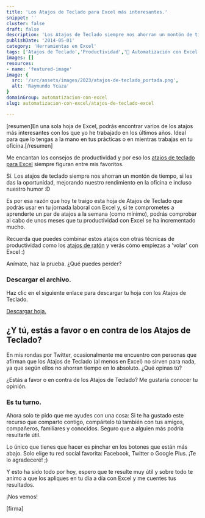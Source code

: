 ```yaml
---
title: 'Los Atajos de Teclado para Excel más interesantes.'
snippet: ''
cluster: false
draft: false 
description: 'Los Atajos de Teclado siempre nos ahorran un montón de tiempo, si les das la oportunidad, mejorando nuestro rendimiento en la oficina.'
publishDate: '2014-05-01'
category: 'Herramientas en Excel'
tags: ['Atajos de Teclado','Productividad','🤖 Automatización con Excel']
images: []
resources: 
- name: 'featured-image'
image: {
  src: '/src/assets/images/2023/atajos-de-teclado_portada.png',
  alt: 'Raymundo Ycaza'
}
domainGroup: automatizacion-con-excel
slug: automatizacion-con-excel/atajos-de-teclado-excel

---
```


\[resumen\]En una sola hoja de Excel, podrás encontrar varios de los atajos más interesantes con los que yo he trabajado en los últimos años. Ideal para que lo tengas a la mano en tus prácticas o en mientras trabajas en tu oficina.\[/resumen\]

Me encantan los consejos de productividad y por eso los [atajos de teclado para Excel](http://raymundoycaza.com/7-atajos-de-raton-que-deberias-conocer/ "7 Atajos de Ratón para Excel que deberías conocer") siempre figuran entre mis favoritos.

Sí. Los atajos de teclado siempre nos ahorran un montón de tiempo, si les das la oportunidad, mejorando nuestro rendimiento en la oficina e incluso nuestro humor :D

Es por esa razón que hoy te traigo esta hoja de Atajos de Teclado que podrás usar en tu jornada laboral con Excel y, si te comprometes a aprenderte un par de atajos a la semana (como mínimo), podrás comprobar al cabo de unos meses que tu productividad con Excel se ha incrementado mucho.

Recuerda que puedes combinar estos atajos con otras técnicas de productividad como los [atajos de ratón](http://raymundoycaza.com/7-atajos-de-raton-que-deberias-conocer/ "7 Atajos de Ratón para Excel que deberías conocer") y verás cómo empiezas a 'volar' con Excel :)

Anímate, haz la prueba. ¿Qué puedes perder?

### Descargar el archivo.

Haz clic en el siguiente enlace para descargar tu hoja con los Atajos de Teclado.

[Descargar hoja.](http://raymundoycaza.com/wp-content/uploads/atajos-de-teclado-excel.xlsx "Descargar hoja")

## ¿Y tú, estás a favor o en contra de los Atajos de Teclado?

En mis rondas por Twitter, ocasionalmente me encuentro con personas que afirman que los Atajos de Teclado (al menos en Excel) no sirven para nada, ya que según ellos no ahorran tiempo en lo absoluto. ¿Qué opinas tú?

¿Estás a favor o en contra de los Atajos de Teclado? Me gustaría conocer tu opinión.

### Es tu turno.

Ahora solo te pido que me ayudes con una cosa: Si te ha gustado este recurso que comparto contigo, compártelo tú también con tus amigos, compañeros, familiares y conocidos. Seguro que a alguien más podría resultarle útil.

Lo único que tienes que hacer es pinchar en los botones que están más abajo. Solo elige tu red social favorita: Facebook, Twitter o Google Plus. ¡Te lo agradeceré! ;)

Y esto ha sido todo por hoy, espero que te resulte muy útil y sobre todo te animo a que los apliques en tu día a día con Excel y me cuentes tus resultados.

¡Nos vemos!

\[firma\]
